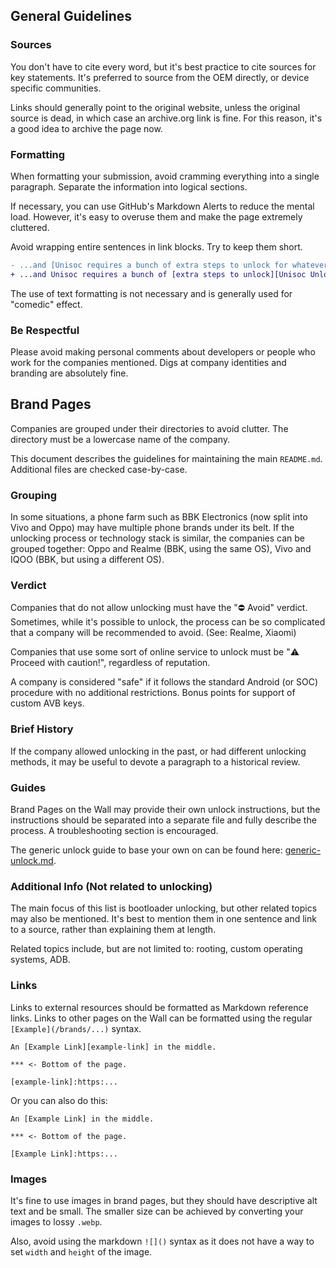 ## General Guidelines

### Sources
You don't have to cite every word, but it's best practice to cite sources for key statements.  It's preferred to source from the OEM directly, or device specific communities.

Links should generally point to the original website, unless the original source is dead, in which case an archive.org link is fine. For this reason, it's a good idea to archive the page now.

### Formatting
When formatting your submission, avoid cramming everything into a single paragraph. Separate the information into logical sections.  
  
If necessary, you can use GitHub's Markdown Alerts to reduce the mental load. However, it's easy to overuse them and make the page extremely cluttered. 

Avoid wrapping entire sentences in link blocks. Try to keep them short.

```patch
- ...and [Unisoc requires a bunch of extra steps to unlock for whatever reason][Unisoc Unlock]...
+ ...and Unisoc requires a bunch of [extra steps to unlock][Unisoc Unlock] for whatever reason...

```
  
The use of text formatting is not necessary and is generally used for "comedic" effect.

### Be Respectful
Please avoid making personal comments about developers or people who work for the companies mentioned. Digs at company identities and branding are absolutely fine.

## Brand Pages

Companies are grouped under their directories to avoid clutter. The directory must be a lowercase name of the company.

This document describes the guidelines for maintaining the main `README.md`. Additional files are checked case-by-case.

### Grouping
In some situations, a phone farm such as BBK Electronics (now split into Vivo and Oppo) may have multiple phone brands under its belt. If the unlocking process or technology stack is similar, the companies can be grouped together: Oppo and Realme (BBK, using the same OS), Vivo and IQOO (BBK, but using a different OS).

### Verdict

Companies that do not allow unlocking must have the "⛔ Avoid" verdict. Sometimes, while it's possible to unlock, the process can be so complicated that a company will be recommended to avoid. (See: Realme, Xiaomi)

Companies that use some sort of online service to unlock must be "⚠️ Proceed with caution!", regardless of reputation. 

A company is considered "safe" if it follows the standard Android (or SOC) procedure with no additional restrictions. Bonus points for support of custom AVB keys.

### Brief History
If the company allowed unlocking in the past, or had different unlocking methods, it may be useful to devote a paragraph to a historical review.

### Guides

Brand Pages on the Wall may provide their own unlock instructions, but the instructions should be separated into a separate file and fully describe the process. A troubleshooting section is encouraged.

The generic unlock guide to base your own on can be found here: [generic-unlock.md](/misc/generic-unlock.md).

### Additional Info (Not related to unlocking)
The main focus of this list is bootloader unlocking, but other related topics may also be mentioned. It's best to mention them in one sentence and link to a source, rather than explaining them at length.

Related topics include, but are not limited to: rooting, custom operating systems, ADB.

### Links

Links to external resources should be formatted as Markdown reference links. Links to other pages on the Wall can be formatted using the regular `[Example](/brands/...)` syntax.

```
An [Example Link][example-link] in the middle.

*** <- Bottom of the page.

[example-link]:https:...
```

Or you can also do this:

```
An [Example Link] in the middle.

*** <- Bottom of the page.

[Example Link]:https:...
```

### Images
It's fine to use images in brand pages, but they should have descriptive alt text and be small. The smaller size can be achieved by converting your images to lossy `.webp`.

Also, avoid using the markdown `![]()` syntax as it does not have a way to set `width` and `height` of the image.